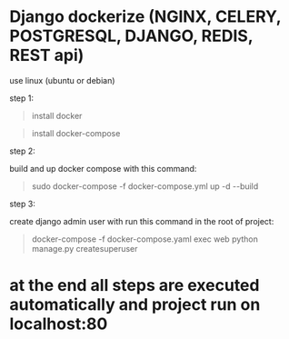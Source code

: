# Django dockerize (NGINX, CELERY, POSTGRESQL, DJANGO, REDIS, REST api)

use linux (ubuntu or debian)

step 1:

> install docker

> install docker-compose

step 2:

build and up docker compose with this command:

> sudo docker-compose -f docker-compose.yml up -d --build

step 3:

create django admin user with run this command in the root of project:

> docker-compose -f docker-compose.yaml exec web python manage.py createsuperuser

# at the end all steps are executed automatically and project run on localhost:80
